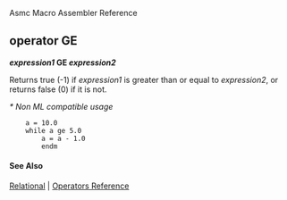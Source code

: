 Asmc Macro Assembler Reference

## operator GE

**_expression1_ GE _expression2_**

Returns true (-1) if _expression1_ is greater than or equal to _expression2_, or returns false (0) if it is not.

_* Non ML compatible usage_
```
    a = 10.0
    while a ge 5.0
        a = a - 1.0
        endm
```
#### See Also

[Relational](relational.md) | [Operators Reference](readme.md)
